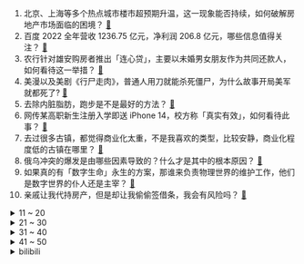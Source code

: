 1. 北京、上海等多个热点城市楼市超预期升温，这一现象能否持续，如何破解房地产市场面临的困境？ [:link:](https://www.zhihu.com/question/585533463)
2. 百度 2022 全年营收 1236.75 亿元，净利润 206.8 亿元，哪些信息值得关注？ [:link:](https://www.zhihu.com/question/585592008)
3. 农行针对雄安购房者推出「连心贷」，主要以未婚男女朋友作为共同还款人，如何看待这一举措？ [:link:](https://www.zhihu.com/question/585542976)
4. 美漫以及美剧《行尸走肉》，普通人用刀就能杀死僵尸，为什么故事开局美军就都死了? [:link:](https://www.zhihu.com/question/585011354)
5. 去除内脏脂肪，跑步是不是最好的方法？ [:link:](https://www.zhihu.com/question/427095682)
6. 网传某高职新生注册入学即送 iPhone 14，校方称「真实有效」，如何看待此事？ [:link:](https://www.zhihu.com/question/585589999)
7. 去过很多古镇，都觉得商业化太重，不是我喜欢的类型，比较安静，商业化程度低的古镇在哪里？ [:link:](https://www.zhihu.com/question/34252897)
8. 俄乌冲突的爆发是由哪些因素导致的？什么才是其中的根本原因？ [:link:](https://www.zhihu.com/question/585561712)
9. 如果真的有「数字生命」永生的方案，那谁来负责物理世界的维护工作，他们是数字世界的仆人还是主宰？ [:link:](https://www.zhihu.com/question/585465580)
10. 亲戚让我代持房产，但是却让我偷偷签借条，我会有风险吗？ [:link:](https://www.zhihu.com/question/584982380)
<details>
<summary>11 ~ 20</summary>

11. 为什么现在的游戏都恢复了血条的设定? [:link:](https://www.zhihu.com/question/436130121)
12. ChatGPT 生成的内容，在法律层面算不算原创作品？该如何定性？ [:link:](https://www.zhihu.com/question/582941669)
13. 如果铁尸铜尸没有叛逃，黄药师没有打折其他四个弟子的腿，加上郭巨侠，桃花岛是否能成为江湖第一势力? [:link:](https://www.zhihu.com/question/528265157)
14. 怎么能看出一个人是不是真的爱看书，常看书？ [:link:](https://www.zhihu.com/question/21078610)
15. 蜥形纲和合弓纲的羊膜卵是独立演化出来的吗？ [:link:](https://www.zhihu.com/question/579481212)
16. 江西甘肃等 9 省份出生率全部下降，部分降幅扩大，这会对地区发展带来哪些影响？我们该如何应对？ [:link:](https://www.zhihu.com/question/585522134)
17. 德军捉住敦刻尔克的全部英军后，要求英国送伊丽莎白二世和亲，英国会不会同意？ [:link:](https://www.zhihu.com/question/585444767)
18. 有6+5（祭礼）行秋还有必要抽0+0夜兰吗？ [:link:](https://www.zhihu.com/question/581770278)
19. 中兴通讯已启动一轮人员优化涉及无线、终端等部门，此次调整对该企业会有哪些影响？ [:link:](https://www.zhihu.com/question/585104708)
20. 内蒙古一露天煤矿发生大面积坍塌，当地已启动救援一级响应，目前情况如何？ [:link:](https://www.zhihu.com/question/585593819)
</details>
<details>
<summary>21 ~ 30</summary>

21. 日本海滩现巨大「神秘球」， 海保人员疑惑称从没见过，警方分析认为球体没有爆炸危险，它可能是什么？ [:link:](https://www.zhihu.com/question/585546440)
22. 张三丰为什么一掌打死宋青书？革职宋远桥？ [:link:](https://www.zhihu.com/question/582897074)
23. 表弟在我的《王者荣耀》账号上兑了个猴子的幽冥火，我动怒打了他一巴掌，现在家里人在找追究，我该怎么办？ [:link:](https://www.zhihu.com/question/584222261)
24. 从2023年2月，微软XSX/XSS能否逆转PS5？ [:link:](https://www.zhihu.com/question/584715974)
25. 太阳约每隔11年出现一次磁极颠倒现象，如果地球磁极翻转，会引发哪些灾难？ [:link:](https://www.zhihu.com/question/585367244)
26. 假设有一张霍格沃茨录取通知书和成为世界首富的机会，你选择哪个？ [:link:](https://www.zhihu.com/question/424370792)
27. 约 10 省份公务员考试放宽年龄上限至 40 岁，如何看待此举？有哪些现实意义？ [:link:](https://www.zhihu.com/question/585325287)
28. 英国政府将《是，大臣》《1984》等列为「极右作品」，如何看待这一清单？ [:link:](https://www.zhihu.com/question/585322261)
29. 有哪些运动健身项目特别适合在春天参与？ [:link:](https://www.zhihu.com/question/584673146)
30. 没学历，没经验，能做什么工作？ [:link:](https://www.zhihu.com/question/583745399)
</details>
<details>
<summary>31 ~ 40</summary>

31. 懂“人性”才能懂人心、有智慧，你认为“人性”是什么样的呢？ [:link:](https://www.zhihu.com/question/580521136)
32. 开学后，作为家长怎样安排学校功课与自主阅读的时间分配，让孩子能够两者兼顾？ [:link:](https://www.zhihu.com/question/584657786)
33. 孩子特别挑食，不爱吃青菜，去幼儿园老师也没特别照顾，怕影响发育，有什么好办法吗？ [:link:](https://www.zhihu.com/question/585359815)
34. 汉字还有没有再造字的可能性？ [:link:](https://www.zhihu.com/question/290648708)
35. 如何看待 2023 年 2 月 22 日 A 股市场？ [:link:](https://www.zhihu.com/question/585412131)
36. 关于考研怎么样联系导师，学长学姐有没有什么样的经验可以分享一下？ [:link:](https://www.zhihu.com/question/301366750)
37. 你在旅游途中见过哪些绝美的风景？ [:link:](https://www.zhihu.com/question/569049904)
38. 如果我有在《英雄联盟》每天第一局必定拿一血的能力会怎么样？ [:link:](https://www.zhihu.com/question/584866185)
39. 会不会做饭真的是天赋决定的吗？ [:link:](https://www.zhihu.com/question/585375177)
40. ofo 小黄车已无法登录，用户收不到短信验证码，哪些信息值得关注？ [:link:](https://www.zhihu.com/question/585447316)
</details>
<details>
<summary>41 ~ 50</summary>

41. 四级考场上发生过什么? [:link:](https://www.zhihu.com/question/571602932)
42. 有什么做起来简单好吃的家常菜？ [:link:](https://www.zhihu.com/question/585107295)
43. 男子银行贷款 30 万中介抽走 3 万，相当于总额的 10%，此前中介称没有任何手续费，如何看待此事？ [:link:](https://www.zhihu.com/question/585343516)
44. 为什么总有人喜欢拿648来说手游的花费，而巫师三等游戏却常常用27来举例？ [:link:](https://www.zhihu.com/question/585010026)
45. 内蒙古阿拉善煤矿坍塌事故救援进展「塌方量巨大，51 人失联」，后续救援需要注意哪些方面？ [:link:](https://www.zhihu.com/question/585721153)
46. 俄乌战争发展到现在，结束这场战争的关键是什么？以当前的局势，预计战争还将持续多久？ [:link:](https://www.zhihu.com/question/585561568)
47. AIGC 的内容生成能力会成为元宇宙建设的生产力工具吗？ [:link:](https://www.zhihu.com/question/585103099)
48. 为什么很多人都说预算不够就先别买相机？ [:link:](https://www.zhihu.com/question/583054066)
49. 如何看待日本民众挥泪送别大熊猫香香？ [:link:](https://www.zhihu.com/question/585326730)
50. 旅日大熊猫「香香」已回到中国，它为中日友谊贡献了哪些力量？大熊猫在国外真的很火吗？ [:link:](https://www.zhihu.com/question/583739635)
</details><details>
<summary>bilibili</summary>

1. 饭店老板玉麒麟亲自下厨，却把茄子吃吐了？【还愿挑战ep17-京春锦府】 [:link:](//www.bilibili.com/video/BV15b4119748)
2. 《 四 川 冒 菜 全 套 配 方 》 [:link:](//www.bilibili.com/video/BV1ny4y1Z7t9)
3. 震撼全球科学界！中国科学家革命性水稻突破！或将影响你我的饭碗！ [:link:](//www.bilibili.com/video/BV1RD4y137JP)
4. 老爸只有1400块钱，要给我1000当学费 [:link:](//www.bilibili.com/video/BV1NM411J7x4)
5. 自制扫地摩托车 [:link:](//www.bilibili.com/video/BV1j24y1W7LQ)
6. 当大爷第一次见到吴京 [:link:](//www.bilibili.com/video/BV1Qv4y1W7aS)
7. 【半佛】米哈游正面临危险时刻 [:link:](//www.bilibili.com/video/BV1DM4y1f7bd)
8. 又上央视了。国家营养餐给偏远山区孩子带来了什么好处？ [:link:](//www.bilibili.com/video/BV13o4y1v7Ko)
9. 必 要 时 我 会 出 家 [:link:](//www.bilibili.com/video/BV1do4y1e7Ex)
10. 谁教你这样剪的？？！！ [:link:](//www.bilibili.com/video/BV1L54y1w774)
<details>
<summary>11 ~ 20</summary>

11. 《那年夏天，宁静的瑶》 [:link:](//www.bilibili.com/video/BV1iy4y1Z7sT)
12. 《原神》寻味之旅——「璃月食集」第三期 [:link:](//www.bilibili.com/video/BV1zj411P717)
13. 【罗翔】面对网络暴力，法律真的无能为力吗？ [:link:](//www.bilibili.com/video/BV1wx4y1F73v)
14. 当我在漫展大声喊出羞耻横幅 [:link:](//www.bilibili.com/video/BV1Ls4y1h7wa)
15. 阳光开朗，但是硬核“大男孩”🔥 [:link:](//www.bilibili.com/video/BV1Vs4y1b7Um)
16. 《对接の小曲2.0》(官方版本） [:link:](//www.bilibili.com/video/BV1Eg4y1p7L7)
17. 大家好！我是星际争霸II新晋世界冠军——TIME，KZG.Oliveira，李培楠。B站，我来啦~ [:link:](//www.bilibili.com/video/BV1fY4y1m78U)
18. 假装是外国人涨粉200万，凭借土味神曲《爱如火》火爆全网——网红娜娜的魔幻人生 [:link:](//www.bilibili.com/video/BV1Ej411P75b)
19. 老师吃席 坐小孩那桌 [:link:](//www.bilibili.com/video/BV11M411J7cQ)
20. 人性深度|| 惯性定律，人生成就高度的永恒密码 [:link:](//www.bilibili.com/video/BV1Tg4y1p7WX)
</details>
<details>
<summary>21 ~ 30</summary>

21. 一个纪录片导演的惊悚春节 [:link:](//www.bilibili.com/video/BV1gs4y1h7Bb)
22. 我的年度爱用实习生分享！黑心老板必看！ [:link:](//www.bilibili.com/video/BV1JM4y1Z7xt)
23. 周杰伦：不止会躺平，周董的商业帝国到底有多大？ [:link:](//www.bilibili.com/video/BV1YM411A7dt)
24. 鹰酱的粤江南探店，但是柯洁请客 [:link:](//www.bilibili.com/video/BV1Av4y1e7Bk)
25. 《 天 价 餐 厅 》 [:link:](//www.bilibili.com/video/BV1UD4y137Tz)
26. 徐 江 大 战 僵 尸 [:link:](//www.bilibili.com/video/BV1Vs4y1h7Ap)
27. 小时候写的科幻作文实现了！！ [:link:](//www.bilibili.com/video/BV1P24y1W7Vc)
28. 当生活都一切不顺扑面而来你该如何应对呢 [:link:](//www.bilibili.com/video/BV15j411V7TZ)
29. 这 么 多 先 生 [:link:](//www.bilibili.com/video/BV1cY4y1U7LN)
30. 酸~~~~~~~~~~~~~~~~~~~~~~~~~~~~~~~~~~~~ [:link:](//www.bilibili.com/video/BV1LR4y1q7G1)
</details>
<details>
<summary>31 ~ 40</summary>

31. 骑行穿越大兴安岭，沿途野生动物众多，还好找到一个安全的营地 [:link:](//www.bilibili.com/video/BV1584y1J742)
32. 我的敞篷马自达，会塞车吗？ [:link:](//www.bilibili.com/video/BV1Db411X7Ru)
33. 请老铁粉吃生腌，假粉丝全程根本没停过，差点把我给吃哭了 [:link:](//www.bilibili.com/video/BV1Po4y1v7aR)
34. 投资65w开了个美怡家，看着赏心悦目，干的撕心裂肺 [:link:](//www.bilibili.com/video/BV1C24y1n7i7)
35. 拒绝答辩，吃点好的！漫威零差评佳作《马面雷神》第二章 [:link:](//www.bilibili.com/video/BV1yA411278n)
36. 尬聊03丨2次元和3次元，互不认识强行相亲有多尬？ [:link:](//www.bilibili.com/video/BV1js4y1b7sy)
37. 厨房小白的福音，据说这是鸡腿最简单也是味道排名前三的做法。 [:link:](//www.bilibili.com/video/BV11b411X7E2)
38. 不当人之《辛辣天塞》 [:link:](//www.bilibili.com/video/BV1Ds4y1h7xP)
39. 一键查询小学老师开学后的精神状态 [:link:](//www.bilibili.com/video/BV1ug4y1p79d)
40. 带心里医生玩狼人杀 [:link:](//www.bilibili.com/video/BV1VD4y1A71q)
</details>
<details>
<summary>41 ~ 50</summary>

41. 我买了只羊给我家边牧当宠物，结果…… [:link:](//www.bilibili.com/video/BV1LR4y1v7xg)
42. 我今年拍过最牛逼的视频。r星出品，必是精品。 [:link:](//www.bilibili.com/video/BV16M411E7RX)
43. “相信我，三秒以后会很绝” [:link:](//www.bilibili.com/video/BV1qY4y1m7Fj)
44. 假如被抓去大逃杀生存游戏的都是极度客气认生的社恐… [:link:](//www.bilibili.com/video/BV1xs4y1h773)
45. 京 海 运 动 会 1 [:link:](//www.bilibili.com/video/BV1d24y1n7DB)
46. 水泥封心 [:link:](//www.bilibili.com/video/BV12o4y1e7Kw)
47. 新学的魔术送给大家～ [:link:](//www.bilibili.com/video/BV1kA411274M)
48. 当BGM响起时，死去的记忆突然开始攻击我！！！ [:link:](//www.bilibili.com/video/BV1x24y1p7EU)
49. 飞3万公里，探秘全球独一无二美食，泰国火山排骨！！ [:link:](//www.bilibili.com/video/BV15T411U7ct)
50. 国产篮球尬剧离大谱，这确定是在打篮球吗？感觉水平不如坤坤 [:link:](//www.bilibili.com/video/BV1V84y1H7Pw)
</details>
<details>
<summary>51 ~ 60</summary>

51. 史上最变态冰箱！ [:link:](//www.bilibili.com/video/BV1DM411A71X)
52. 我和我那嘴硬的兄弟 [:link:](//www.bilibili.com/video/BV1Q24y1n7ZT)
53. 广东天气有多离谱 [:link:](//www.bilibili.com/video/BV1db411X7EE)
54. 水淹七军。 [:link:](//www.bilibili.com/video/BV1xb41197Tn)
55. 每挖一个三米三，就做一件好事，帮助别人，快乐自己 [:link:](//www.bilibili.com/video/BV1bM411A7tJ)
56. 00 后 的 童 年 有 什 么 ？ [:link:](//www.bilibili.com/video/BV1s54y1w7Vg)
57. ChatGPT搭配闪击PPT三分钟生成PPT，你只需要输入一个标题 [:link:](//www.bilibili.com/video/BV1oj411G7QV)
58. 这段感情，我开始地太快了…. [:link:](//www.bilibili.com/video/BV1Bj411P7dh)
59. 此时此刻一位高贵的公主正在享用她的美味晚餐 [:link:](//www.bilibili.com/video/BV1TY4y1U7HA)
60. 都觉得我们会输，呢万一侥幸取胜呢？ [:link:](//www.bilibili.com/video/BV17T411S7LQ)
</details>
<details>
<summary>61 ~ 70</summary>

61. 古代美女合集 [:link:](//www.bilibili.com/video/BV1Xv4y1W7AH)
62. 取缔人祭文化有多艰难？商周之变与华夏新生 翦商【思维实验室】 [:link:](//www.bilibili.com/video/BV1Au4y1F7aW)
63. 拿捏！在女友面前假装买了几百件衣服堆满屋子…再用酸黄瓜糖替换她的东西？她人傻了！ [:link:](//www.bilibili.com/video/BV1fj411G7TY)
64. 哪国会为了龙虾打一仗？【奇葩小国45】 [:link:](//www.bilibili.com/video/BV1uD4y1A7Mp)
65. 《原子之心》俄罗斯首款3A大作！最高难度全结局 俄语配音 [:link:](//www.bilibili.com/video/BV1tM411J7Ny)
66. 当阿贝多把一个技巧练到极致的时候 [:link:](//www.bilibili.com/video/BV1m24y1n7JD)
67. 简直不要太惨！！！哈哈哈！！！ [:link:](//www.bilibili.com/video/BV1884y1H7Ao)
68. 《 大型社死现场 》 [:link:](//www.bilibili.com/video/BV1624y1H7b9)
69. 一个很变态...但可以拯救你破音嗓，有效改掉用喉咙唱歌的神仙教程 [:link:](//www.bilibili.com/video/BV1ox4y1c7p5)
70. 【4K】老戴《原子之心》01 空中之城【中文配音】【剧情流程解说】 [:link:](//www.bilibili.com/video/BV1zj411P7f3)
</details>
<details>
<summary>71 ~ 80</summary>

71. 【上野千鹤子】已识乾坤大，犹怜草木青 [:link:](//www.bilibili.com/video/BV1FA411m7e3)
72. 张涛：我需要深呼吸！ [:link:](//www.bilibili.com/video/BV1DD4y137ve)
73. 爆辣螺蛳粉臭火锅！加肥肠！加臭豆腐！加超大炸蛋！ [:link:](//www.bilibili.com/video/BV1YR4y1v7cq)
74. 化肥厂小伙一夜40吨黄土，遮天蔽日末日黄昏，赚了215元 [:link:](//www.bilibili.com/video/BV1uM411H7in)
75. 蘑菇馒头！🍄 闲着没事可以试试 [:link:](//www.bilibili.com/video/BV1ie4y1c7MW)
76. 乔尔艾莉分道扬镳？万字精讲《最后生还者》第6集（含剧集评价，彩蛋分享）【墨菲】 [:link:](//www.bilibili.com/video/BV1Nb41197qc)
77. 九转大肠：这把高端局！ [:link:](//www.bilibili.com/video/BV1UY4y1m7xm)
78. 视频内容有点甜～（谨慎观看 [:link:](//www.bilibili.com/video/BV1ux4y1w7FW)
79. 【阿斗】史上最冤屈“公务员”，得罪领导被贬下凡，还被妻子背叛！中国神话体系完全解析【羿禹篇】上 [:link:](//www.bilibili.com/video/BV1tv4y1s7kA)
80. ☀️《综合棋牌第一名》☀️ [:link:](//www.bilibili.com/video/BV1aY411Y7gq)
</details>
<details>
<summary>81 ~ 90</summary>

81. 人脑盛宴！史上最有名的食人魔，到底有多凶残？深度解析悬疑犯罪经典《汉尼拔》 [:link:](//www.bilibili.com/video/BV1ET411U7Ky)
82. 1W造成1900！AD：战斗时长0.00秒？我血条呢？ [:link:](//www.bilibili.com/video/BV15g4y1p7BZ)
83. 我恨《混沌武士》，它剥夺了我忍耐平庸动画的能力【银屏系】丨机核 [:link:](//www.bilibili.com/video/BV1JM4y1Z7Bt)
84. 学习是为了什么？这是他们的答案 [:link:](//www.bilibili.com/video/BV1Lv4y1s738)
85. 【STN快报第七季05】赵灵儿，当时要是有这把AK，我就能救你了 [:link:](//www.bilibili.com/video/BV1Eg4y1p77s)
86. 拼夕夕3块钱一罐的“即食大鲍鱼”,你敢吃吗？？？ [:link:](//www.bilibili.com/video/BV1LY411e7md)
87. 好堵，好坑，好佛 好炸裂的曼谷交通 [:link:](//www.bilibili.com/video/BV1K24y1W7Yr)
88. “每当我撑不下去，就会打开这个视频！” [:link:](//www.bilibili.com/video/BV1V24y1W7mQ)
89. 偷家偷到被系统警告，几千观众屏住呼吸，2023最精彩的一把翻盘局！ [:link:](//www.bilibili.com/video/BV1tA41127p5)
90. 一个动作让所有的coserCPU烧了！ [:link:](//www.bilibili.com/video/BV1tR4y1v739)
</details>
<details>
<summary>91 ~ 100</summary>

91. 史无前例！我们爬上了中国最高树 [:link:](//www.bilibili.com/video/BV19b411X7GZ)
92. 爷的猫儿摸起来好软，好可爱 [:link:](//www.bilibili.com/video/BV1ub41197EJ)
93. 绝对的恐怖游戏天花板！“灵魂出窍”的科学释义，《逃生》终极解说版 [:link:](//www.bilibili.com/video/BV1zM411c7BQ)
94. 【刘谦魔术课】2023第一课！没看过拜年纪的别点开！ [:link:](//www.bilibili.com/video/BV1PD4y1G7J7)
95. 非洲孩子收到礼物的喜悦，猴哥上海滩小弟装，戴薇汉服变身淑女 [:link:](//www.bilibili.com/video/BV1tT411U77q)
96. “这车开的就离谱！！” [:link:](//www.bilibili.com/video/BV1qR4y1v7Bd)
97. 刷到这个视频的人，你可以怀疑自己的精神状态了！ [:link:](//www.bilibili.com/video/BV1Hy4y1Z7Bh)
98. 请把卧操打在我脸上！（本期视频管饱！） [:link:](//www.bilibili.com/video/BV1eM411J7jP)
99. 全民吃草，是怎么把一个国家吃废的？ [:link:](//www.bilibili.com/video/BV1yy4y1Z752)
100. 这个游戏的结局终归是一场悲剧。〖游戏不止〗 [:link:](//www.bilibili.com/video/BV1FD4y1G7dq)
</details></details>
